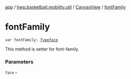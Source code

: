 [app](../../index.md) / [hwp.basketball.mobility.util](../index.md) / [CanvasView](index.md) / [fontFamily](.)

# fontFamily

`var fontFamily: `[`Typeface`](https://developer.android.com/reference/android/graphics/Typeface.html)

This method is setter for font-family.

### Parameters

`face` - 